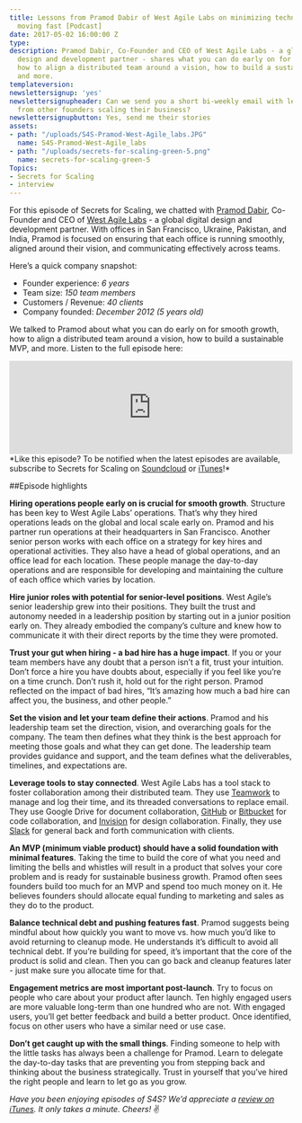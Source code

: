 ```yaml
---
title: Lessons from Pramod Dabir of West Agile Labs on minimizing technical debt while
  moving fast [Podcast]
date: 2017-05-02 16:00:00 Z
type: 
description: Pramod Dabir, Co-Founder and CEO of West Agile Labs - a global digital
  design and development partner - shares what you can do early on for smooth growth,
  how to align a distributed team around a vision, how to build a sustainable MVP,
  and more.
templateversion: 
newslettersignup: 'yes'
newslettersignupheader: Can we send you a short bi-weekly email with lessons learned
  from other founders scaling their business?
newslettersignupbutton: Yes, send me their stories
assets:
- path: "/uploads/S4S-Pramod-West-Agile_labs.JPG"
  name: S4S-Pramod-West-Agile_labs
- path: "/uploads/secrets-for-scaling-green-5.png"
  name: secrets-for-scaling-green-5
Topics:
- Secrets for Scaling
- interview
---
```


For this episode of Secrets for Scaling, we chatted with <a href="https://www.linkedin.com/in/pdabir/" target="_blank">Pramod Dabir</a>, Co-Founder and CEO of <a href="http://westagilelabs.com/" target="_blank">West Agile Labs</a> - a global digital design and development partner. With offices in San Francisco, Ukraine, Pakistan, and India, Pramod is focused on ensuring that each office is running smoothly, aligned around their vision, and communicating effectively across teams. 

Here’s a quick company snapshot:

* Founder experience: *6 years*
* Team size: *150 team members*
* Customers / Revenue: *40 clients*
* Company founded: *December 2012 (5 years old)*

We talked to Pramod about what you can do early on for smooth growth, how to align a distributed team around a vision, how to build a sustainable MVP, and more. Listen to the full episode here: 

<iframe width="100%" height="166" scrolling="no" frameborder="no" src="https://w.soundcloud.com/player/?url=https%3A//api.soundcloud.com/tracks/320515671&amp;color=ff5500&amp;auto_play=false&amp;hide_related=false&amp;show_comments=true&amp;show_user=true&amp;show_reposts=false"></iframe>

<br>
*Like this episode? To be notified when the latest episodes are available, subscribe to Secrets for Scaling on <a href="https://soundcloud.com/geckoboard" target="_blank">Soundcloud</a> or <a href="https://itunes.apple.com/us/podcast/secrets-for-scaling/id1178675789?mt=2" target="_blank">iTunes</a>!*

##Episode highlights 

**Hiring operations people early on is crucial for smooth growth**. Structure has been key to West Agile Labs’ operations. That’s why they hired operations leads on the global and local scale early on. Pramod and his partner run operations at their headquarters in San Francisco. Another senior person works with each office on a strategy for key hires and operational activities. They also have a head of global operations, and an office lead for each location. These people manage the day-to-day operations and are responsible for developing and maintaining the culture of each office which varies by location.  

**Hire junior roles with potential for senior-level positions**. West Agile’s senior leadership grew into their positions. They built the trust and autonomy needed in a leadership position by starting out in a junior position early on. They already embodied the company’s culture and knew how to communicate it with their direct reports by the time they were promoted. 

**Trust your gut when hiring - a bad hire has a huge impact**. If you or your team members have any doubt that a person isn’t a fit, trust your intuition. Don’t force a hire you have doubts about, especially if you feel like you’re on a time crunch. Don’t rush it, hold out for the right person. Pramod reflected on the impact of bad hires, “It’s amazing how much a bad hire can affect you, the business, and other people.”

**Set the vision and let your team define their actions**. Pramod and his leadership team set the direction, vision, and overarching goals for the company. The team then defines what they think is the best approach for meeting those goals and what they can get done. The leadership team provides guidance and support, and the team defines what the deliverables, timelines, and expectations are.

**Leverage tools to stay connected**. West Agile Labs has a tool stack to foster collaboration among their distributed team. They use <a href="https://www.teamwork.com/" target="_blank">Teamwork</a> to manage and log their time, and its threaded conversations to replace email. They use Google Drive for document collaboration, <a href="https://github.com/" target="_blank">GitHub</a> or <a href="https://bitbucket.org/" target="_blank">Bitbucket</a> for code collaboration, and <a href="https://www.invisionapp.com/" target="_blank">Invision</a> for design collaboration. Finally, they use <a href="http://slack.com/" target="_blank">Slack</a> for general back and forth communication with clients.

**An MVP (minimum viable product) should have a solid foundation with minimal features**. Taking the time to build the core of what you need and limiting the bells and whistles will result in a product that solves your core problem and is ready for sustainable business growth. Pramod often sees founders build too much for an MVP and spend too much money on it. He believes founders should allocate equal funding to marketing and sales as they do to the product. 

**Balance technical debt and pushing features fast**. Pramod suggests being mindful about how quickly you want to move vs. how much you’d like to avoid returning to cleanup mode. He understands it’s difficult to avoid all technical debt. If you’re building for speed, it’s important that the core of the product is solid and clean. Then you can go back and cleanup features later - just make sure you allocate time for that. 

**Engagement metrics are most important post-launch**. Try to focus on people who care about your product after launch. Ten highly engaged users are more valuable long-term than one hundred who are not. With engaged users, you’ll get better feedback and build a better product. Once identified, focus on other users who have a similar need or use case. 

**Don’t get caught up with the small things**. Finding someone to help with the little tasks has always been a challenge for Pramod. Learn to delegate the day-to-day tasks that are preventing you from stepping back and thinking about the business strategically. Trust in yourself that you’ve hired the right people and learn to let go as you grow. 

*Have you been enjoying episodes of S4S? We’d appreciate a <a href="https://itunes.apple.com/us/podcast/secrets-for-scaling/id1178675789?mt=2" target="_blank">review on iTunes</a>. It only takes a minute. Cheers!* ✌
